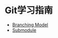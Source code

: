 # Git学习指南

- [Branching Model](branching-model.md)
- [Submodule](http://www.kafeitu.me/git/2012/03/27/git-submodule.html)
